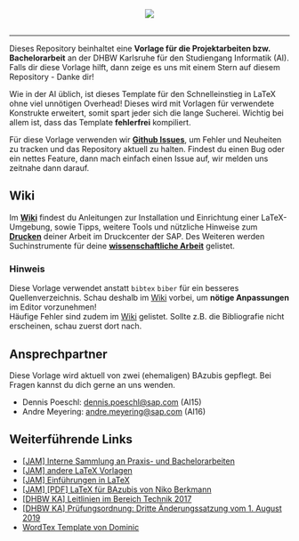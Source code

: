 <div align="center">
  <img src="https://github.wdf.sap.corp/vtgermany/LaTeX-Template-DHBW/wiki/images/Repository_Header.png"><br><br>
</div>

---

Dieses Repository beinhaltet eine **Vorlage für die Projektarbeiten bzw. Bachelorarbeit** an der DHBW Karlsruhe für den Studiengang Informatik (AI). Falls dir diese Vorlage hilft, dann zeige es uns mit einem Stern auf diesem Repository - Danke dir!

Wie in der AI üblich, ist dieses Template für den Schnelleinstieg in LaTeX ohne viel unnötigen Overhead! Dieses wird mit Vorlagen für verwendete Konstrukte erweitert, somit spart jeder sich die lange Sucherei. Wichtig bei allem ist, dass das Template **fehlerfrei** kompiliert.

Für diese Vorlage verwenden wir **[Github Issues](https://github.wdf.sap.corp/vtgermany/LaTeX-Template-DHBW/issues)**, um Fehler und Neuheiten zu tracken und das Repository aktuell zu halten. Findest du einen Bug oder ein nettes Feature, dann mach einfach einen Issue auf, wir melden uns zeitnahe dann darauf.

## Wiki

Im **[Wiki](https://github.wdf.sap.corp/vtgermany/LaTeX-Template-DHBW/wiki)** findest du Anleitungen zur Installation und Einrichtung einer LaTeX-Umgebung, sowie Tipps, weitere Tools und nützliche Hinweise zum **[Drucken](https://github.wdf.sap.corp/vtgermany/LaTeX-Template-DHBW/wiki/Bericht-drucken)** deiner Arbeit im Druckcenter der SAP. Des Weiteren werden Suchinstrumente für deine **[wissenschaftliche Arbeit](https://github.wdf.sap.corp/vtgermany/LaTeX-Template-DHBW/wiki/Tool-Arbeiten)** gelistet.

### Hinweis

Diese Vorlage verwendet anstatt `bibtex` `biber` für ein besseres Quellenverzeichnis. Schau deshalb im [Wiki](https://github.wdf.sap.corp/vtgermany/LaTeX-Template-DHBW/wiki/LaTeX-Editor) vorbei, um **nötige Anpassungen** im Editor vorzunehmen!  
Häufige Fehler sind zudem im [Wiki](https://github.wdf.sap.corp/vtgermany/LaTeX-Template-DHBW/wiki/H%C3%A4ufige-Fehler) gelistet. Sollte z.B. die Bibliografie nicht erscheinen, schau zuerst dort nach.

## Ansprechpartner

Diese Vorlage wird aktuell von zwei (ehemaligen) BAzubis gepflegt.
Bei Fragen kannst du dich gerne an uns wenden.

- Dennis Poeschl: <dennis.poeschl@sap.com> (AI15)
- Andre Meyering: <andre.meyering@sap.com> (AI16)

## Weiterführende Links

- [[JAM] Interne Sammlung an Praxis- und Bachelorarbeiten](https://jam4.sapjam.com/groups/wkKGAnZn3ONet3r6vUk5pU/content?folder_id=GhtIBwANACc9f7vq8oSItR)
- [[JAM] andere LaTeX Vorlagen](https://jam4.sapjam.com/groups/wkKGAnZn3ONet3r6vUk5pU/content?folder_id=5C32XpOwOBmxeViUXSK7py)
- [[JAM] Einführungen in LaTeX](https://jam4.sapjam.com/groups/wkKGAnZn3ONet3r6vUk5pU/content?folder_id=p0k38up6RNG1OsdqXDRawZ)
- [[JAM] [PDF] LaTeX für BAzubis von Niko Berkmann](https://jam4.sapjam.com/groups/Hjvehucl6DmuDMstslZ3xH/documents/KMM9kfg8jp2CiMaQYxNqdA/slide_viewer)
- [[DHBW KA] Leitlinien im Bereich Technik 2017](http://www.dhbw.de/fileadmin/user_upload/Dokumente/Dokumente_fuer_Studierende/Leitlinien_fuer_die_Bearbeitung_und_Dokumentation_Fakultaet_Technik_Okt_2017.pdf)
- [[DHBW KA] Prüfungsordnung: Dritte Änderungssatzung vom 1. August 2019](https://www.dhbw.de/fileadmin/user_upload/Dokumente/Broschueren_Handbuch_Betriebe/Infoblatt_Vertraulichkeit.pdf)
- [WordTex Template von Dominic](https://github.com/Ordinateur-Hack/wordtex-dhbw)

